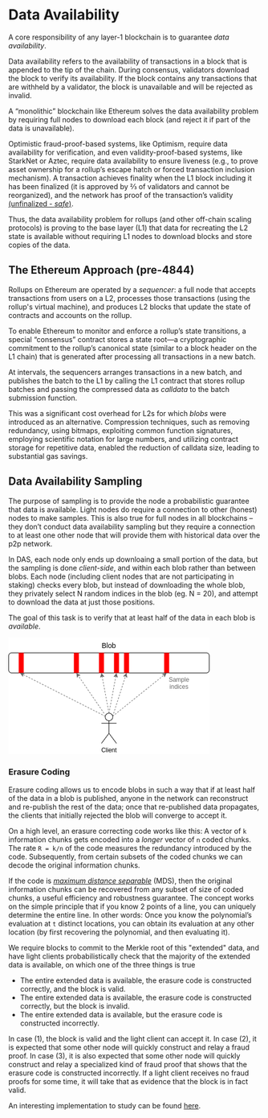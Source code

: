 # Data Availability

A core responsibility of any layer-1 blockchain is to guarantee _data availability_.

Data availability refers to the availability of transactions in a block that is appended to the tip of the chain. During consensus, validators download the block to verify its availability. If the block contains any transactions that are withheld by a validator, the block is unavailable and will be rejected as invalid.

A “monolithic” blockchain like Ethereum solves the data availability problem by requiring full nodes to download each block (and reject it if part of the data is unavailable).

Optimistic fraud-proof-based systems, like Optimism, require data availability for verification, and even validity-proof-based systems, like StarkNet or Aztec, require data availability to ensure liveness (e.g., to prove asset ownership for a rollup’s escape hatch or forced transaction inclusion mechanism). A transaction achieves finality when the L1 block including it has been finalized (it is approved by ⅔ of validators and cannot be reorganized), and the network has proof of the transaction’s validity [(unfinalized - _safe_)](https://info.etherscan.com/epoch-in-ethereum/).

Thus, the data availability problem for rollups (and other off-chain scaling protocols) is proving to the base layer (L1) that data for recreating the L2 state is available without requiring L1 nodes to download blocks and store copies of the data.

## The Ethereum Approach (pre-4844)

Rollups on Ethereum are operated by a _sequencer_: a full node that accepts transactions from users on a L2, processes those transactions (using the rollup's virtual machine), and produces L2 blocks that update the state of contracts and accounts on the rollup.

To enable Ethereum to monitor and enforce a rollup’s state transitions, a special “consensus” contract stores a state root—a cryptographic commitment to the rollup’s canonical state (similar to a block header on the L1 chain) that is generated after processing all transactions in a new batch.

At intervals, the sequencers arranges transactions in a new batch, and publishes the batch to the L1 by calling the L1 contract that stores rollup batches and passing the compressed data as _calldata_ to the batch submission function.

This was a significant cost overhead for L2s for which _blobs_ were introduced as an alternative. Compression techniques, such as removing redundancy, using bitmaps, exploiting common function signatures, employing scientific notation for large numbers, and utilizing contract storage for repetitive data, enabled the reduction of calldata size, leading to substantial gas savings.

## Data Availability Sampling

The purpose of sampling is to provide the node a probabilistic guarantee that data is available. Light nodes do require a connection to other (honest) nodes to make samples. This is also true for full nodes in all blockchains – they don’t conduct data availability sampling but they require a connection to at least one other node that will provide them with historical data over the p2p network.

In DAS, each node only ends up downloaing a small portion of the data, but the sampling is done _client-side_, and within each blob rather than between blobs. Each node (including client nodes that are not participating in staking) checks every blob, but instead of downloading the whole blob, they privately select N random indices in the blob (eg. N = 20), and attempt to download the data at just those positions.

The goal of this task is to verify that at least half of the data in each blob is _available_.

![data-availability-sampling](../img/scaling/das.png)

### Erasure Coding

Erasure coding allows us to encode blobs in such a way that if at least half of the data in a blob is published, anyone in the network can reconstruct and re-publish the rest of the data; once that re-published data propagates, the clients that initially rejected the blob will converge to accept it.

On a high level, an erasure correcting code works like this: A vector of `k` information chunks gets encoded into a _longer_ vector of `n` coded chunks. The rate `R = k/n` of the code measures the redundancy introduced by the code. Subsequently, from certain subsets of the coded chunks we can decode the original information chunks.

If the code is [_maximum distance separable_](https://www.johndcook.com/blog/2020/03/07/mds-codes/) (MDS), then the original information chunks can be recovered from any subset of size of coded chunks, a useful efficiency and robustness guarantee. The concept works on the simple principle that if you know 2 points of a line, you can uniquely determine the entire line. In other words: Once you know the polynomial’s evaluation at `t` distinct locations, you can obtain its evaluation at any other location (by first recovering the polynomial, and then evaluating it).

We require blocks to commit to the Merkle root of this "extended" data, and have light clients probabilistically check that the majority of the extended data is available, on which one of the three things is true

- The entire extended data is available, the erasure code is constructed correctly, and the block is valid.
- The entire extended data is available, the erasure code is constructed correctly, but the block is invalid.
- The entire extended data is available, but the erasure code is constructed incorrectly.

In case (1), the block is valid and the light client can accept it. In case (2), it is expected that some other node will quickly construct and relay a fraud proof. In case (3), it is also expected that some other node will quickly construct and relay a specialized kind of fraud proof that shows that the erasure code is constructed incorrectly. If a light client receives no fraud proofs for some time, it will take that as evidence that the block is in fact valid.

An interesting implementation to study can be found [here](https://github.com/ethereum/research/tree/master/erasure_code/ec65536).
